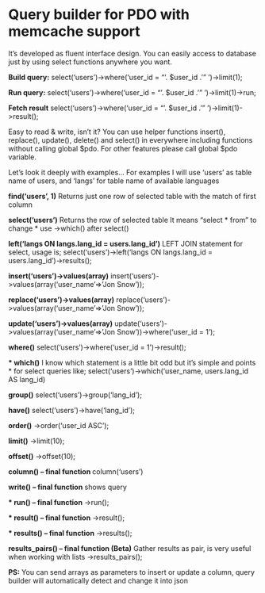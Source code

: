 <h1>Query builder for PDO with memcache support</h1>

It’s developed as fluent interface design. You can easily access to database just by using select functions anywhere you want.

<b>Build query:</b>
select(‘users’)->where(‘user_id = “’. $user_id .’” ’)->limit(1);

<b>Run query:</b>
select(‘users’)->where(‘user_id = “’. $user_id .’” ’)->limit(1)->run;

<b>Fetch result</b>
select(‘users’)->where(‘user_id = “’. $user_id .’” ’)->limit(1)->result();


Easy to read & write, isn’t it? You can use helper functions insert(), replace(), update(), delete() and select() in everywhere including functions without calling global $pdo. For other features please call global $pdo variable.

Let’s look it deeply with examples… 
For examples I will use ‘users’ as table name of users, and ‘langs’ for table name of available languages

<b>find(‘users’, 1)</b>
Returns just one row of selected table with the match of first column 

<b>select(‘users’)</b>
Returns the row of selected table
It means “select * from” to change * use ->which() after select()

<b>left(‘langs ON langs.lang_id = users.lang_id’)</b>
LEFT JOIN statement for select, usage is;
select(‘users’)->left(‘langs ON langs.lang_id = users.lang_id’)->results();

<b>insert(‘users’)->values(array)</b>
insert(‘users’)->values(array(‘user_name’=>’Jon Snow’));

<b>replace(‘users’)->values(array)</b>
replace(‘users’)->values(array(‘user_name’=>’Jon Snow’));

<b>update(‘users’)->values(array)</b>
update(‘users’)->values(array(‘user_name’=>’Jon Snow’))->where(‘user_id = 1’);

<b>where()</b>
select(‘users’)->where(‘user_id = 1’)->result();

<b>* which()</b>
I know which statement is a little bit odd but it’s simple and points * for select queries like;
select(‘users’)->which(‘user_name, users.lang_id AS lang_id)

<b>group()</b>
select(‘users’)->group(‘lang_id’);

<b>have()</b>
select(‘users’)->have(‘lang_id’);

<b>order()</b>
->order(‘user_id ASC’);

<b>limit()</b>
->limit(10);

<b>offset()</b>
->offset(10);

<b>column() – final function </b>
column(‘users’)

<b>write() – final function</b>
shows query

<b>* run() – final function</b>
->run();

<b>* result() – final function</b>
->result();

<b>* results() – final function</b>
->results();

<b>results_pairs() – final function (Beta)</b>
Gather results as pair, is very useful when working with lists
->results_pairs();

<b>PS:</b>
You can send arrays as parameters to insert or update a column, query builder will automatically detect and change it into json
